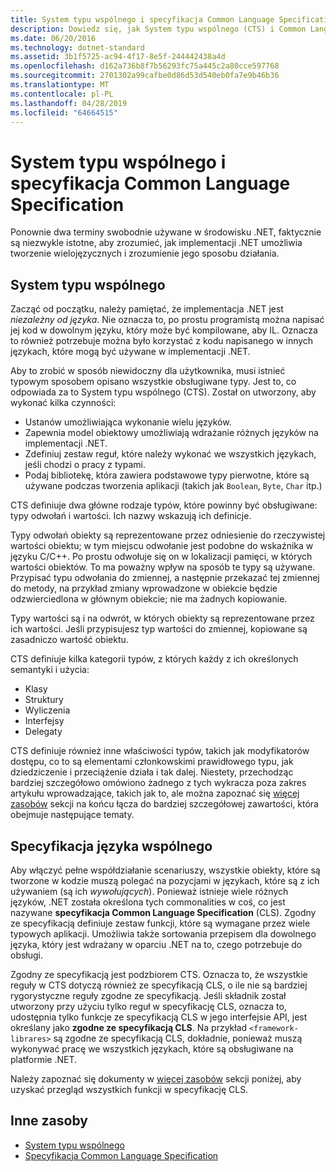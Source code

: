 ```yaml
---
title: System typu wspólnego i specyfikacja Common Language Specification
description: Dowiedz się, jak System typu wspólnego (CTS) i Common Language Specification (CLS) umożliwiają programowi .NET o obsłudze wielu języków.
ms.date: 06/20/2016
ms.technology: dotnet-standard
ms.assetid: 3b1f5725-ac94-4f17-8e5f-244442438a4d
ms.openlocfilehash: d162a736b8f7b56293fc75a445c2a80cce597768
ms.sourcegitcommit: 2701302a99cafbe0d86d53d540eb0fa7e9b46b36
ms.translationtype: MT
ms.contentlocale: pl-PL
ms.lasthandoff: 04/28/2019
ms.locfileid: "64664515"
---
```

# <a name="common-type-system--common-language-specification"></a>System typu wspólnego i specyfikacja Common Language Specification

Ponownie dwa terminy swobodnie używane w środowisku .NET, faktycznie są niezwykle istotne, aby zrozumieć, jak implementacji .NET umożliwia tworzenie wielojęzycznych i zrozumienie jego sposobu działania.

## <a name="common-type-system"></a>System typu wspólnego

Zacząć od początku, należy pamiętać, że implementacja .NET jest _niezależny od języka_. Nie oznacza to, po prostu programistą można napisać jej kod w dowolnym języku, który może być kompilowane, aby IL. Oznacza to również potrzebuje można było korzystać z kodu napisanego w innych językach, które mogą być używane w implementacji .NET.

Aby to zrobić w sposób niewidoczny dla użytkownika, musi istnieć typowym sposobem opisano wszystkie obsługiwane typy. Jest to, co odpowiada za to System typu wspólnego (CTS). Został on utworzony, aby wykonać kilka czynności:

* Ustanów umożliwiająca wykonanie wielu języków.
* Zapewnia model obiektowy umożliwiają wdrażanie różnych języków na implementacji .NET.
* Zdefiniuj zestaw reguł, które należy wykonać we wszystkich językach, jeśli chodzi o pracy z typami.
* Podaj bibliotekę, która zawiera podstawowe typy pierwotne, które są używane podczas tworzenia aplikacji (takich jak `Boolean`, `Byte`, `Char` itp.)

CTS definiuje dwa główne rodzaje typów, które powinny być obsługiwane: typy odwołań i wartości. Ich nazwy wskazują ich definicje.

Typy odwołań obiekty są reprezentowane przez odniesienie do rzeczywistej wartości obiektu; w tym miejscu odwołanie jest podobne do wskaźnika w języku C/C++. Po prostu odwołuje się on w lokalizacji pamięci, w których wartości obiektów. To ma poważny wpływ na sposób te typy są używane. Przypisać typu odwołania do zmiennej, a następnie przekazać tej zmiennej do metody, na przykład zmiany wprowadzone w obiekcie będzie odzwierciedlona w głównym obiekcie; nie ma żadnych kopiowanie.

Typy wartości są i na odwrót, w których obiekty są reprezentowane przez ich wartości. Jeśli przypisujesz typ wartości do zmiennej, kopiowane są zasadniczo wartość obiektu.

CTS definiuje kilka kategorii typów, z których każdy z ich określonych semantyki i użycia:

* Klasy
* Struktury
* Wyliczenia
* Interfejsy
* Delegaty

CTS definiuje również inne właściwości typów, takich jak modyfikatorów dostępu, co to są elementami członkowskimi prawidłowego typu, jak dziedziczenie i przeciążenie działa i tak dalej. Niestety, przechodząc bardziej szczegółowo omówiono żadnego z tych wykracza poza zakres artykułu wprowadzające, takich jak to, ale można zapoznać się [więcej zasobów](#more-resources) sekcji na końcu łącza do bardziej szczegółowej zawartości, która obejmuje następujące tematy.

## <a name="common-language-specification"></a>Specyfikacja języka wspólnego

Aby włączyć pełne współdziałanie scenariuszy, wszystkie obiekty, które są tworzone w kodzie muszą polegać na pozycjami w językach, które są z ich używaniem (są ich _wywołujących_). Ponieważ istnieje wiele różnych języków, .NET została określona tych commonalities w coś, co jest nazywane **specyfikacja Common Language Specification** (CLS). Zgodny ze specyfikacją definiuje zestaw funkcji, które są wymagane przez wiele typowych aplikacji. Umożliwia także sortowania przepisem dla dowolnego języka, który jest wdrażany w oparciu .NET na to, czego potrzebuje do obsługi.

Zgodny ze specyfikacją jest podzbiorem CTS. Oznacza to, że wszystkie reguły w CTS dotyczą również ze specyfikacją CLS, o ile nie są bardziej rygorystyczne reguły zgodne ze specyfikacją. Jeśli składnik został utworzony przy użyciu tylko reguł w specyfikację CLS, oznacza to, udostępnia tylko funkcje ze specyfikacją CLS w jego interfejsie API, jest określany jako **zgodne ze specyfikacją CLS**. Na przykład `<framework-librares>` są zgodne ze specyfikacją CLS, dokładnie, ponieważ muszą wykonywać pracę we wszystkich językach, które są obsługiwane na platformie .NET.

Należy zapoznać się dokumenty w [więcej zasobów](#more-resources) sekcji poniżej, aby uzyskać przegląd wszystkich funkcji w specyfikację CLS.

## <a name="more-resources"></a>Inne zasoby

* [System typu wspólnego](./base-types/common-type-system.md)
* [Specyfikacja Common Language Specification](language-independence-and-language-independent-components.md)

